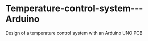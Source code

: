 # Temperature-control-system---Arduino
Design of a temperature control system with an Arduino UNO PCB
